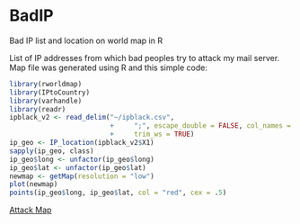 # BadIP
Bad IP list  and location on world map  in R

List of IP addresses from which bad peoples try to attack my mail server.  
Map file was generated using R and this simple code:

```R
library(rworldmap)
library(IPtoCountry)
library(varhandle)
library(readr)
ipblack_v2 <- read_delim("~/ipblack.csv", 
                         +     ";", escape_double = FALSE, col_names = FALSE, 
                         +     trim_ws = TRUE)
ip_geo <- IP_location(ipblack_v2$X1)
sapply(ip_geo, class)
ip_geo$long <- unfactor(ip_geo$long)
ip_geo$lat <- unfactor(ip_geo$lat)
newmap <- getMap(resolution = "low")
plot(newmap)
points(ip_geo$long, ip_geo$lat, col = "red", cex = .5)
```

[Attack Map](https://github.com/placentiusz/BadIP/blob/master/IPAttackWorldMap.png)

